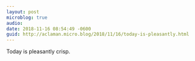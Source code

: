 ```yaml
---
layout: post
microblog: true
audio: 
date: 2018-11-16 08:54:49 -0600
guid: http://aclaman.micro.blog/2018/11/16/today-is-pleasantly.html
---
```

Today is pleasantly crisp.
